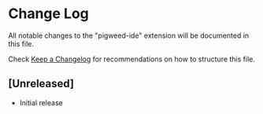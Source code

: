 # Change Log

All notable changes to the "pigweed-ide" extension will be documented in this file.

Check [Keep a Changelog](http://keepachangelog.com/) for recommendations on how to structure this file.

## [Unreleased]

- Initial release